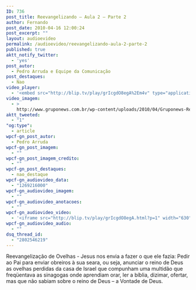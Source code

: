 ```yaml
---
ID: 736
post_title: Reevangelizando – Aula 2 – Parte 2
author: Fernando
post_date: 2010-04-16 12:00:24
post_excerpt: ""
layout: audioevideo
permalink: /audioevideo/reevangelizando-aula-2-parte-2
published: true
aktt_notify_twitter:
  - 'yes'
post_autor:
  - Pedro Arruda e Equipe da Comunicação
post_destaques:
  - Nao
video_player:
  - '<embed src="http://blip.tv/play/grIcgdO8egA%2Em4v" type="application/x-shockwave-flash" width="630" height="384" allowscriptaccess="always" allowfullscreen="true"></embed>'
video_imagem:
  - >
    http://www.gruponews.com.br/wp-content/uploads/2010/04/Gruponews-ReevangelizandoAula2Parte2423-260.jpg
aktt_tweeted:
  - "1"
"og:type":
  - article
wpcf-gn_post_autor:
  - Pedro Arruda
wpcf-gn_post_imagem:
  - ""
wpcf-gn_post_imagem_credito:
  - ""
wpcf-gn_post_destaques:
  - nao_destaque
wpcf-gn_audiovideo_data:
  - "1269216000"
wpcf-gn_audiovideo_imagem:
  - ""
wpcf-gn_audiovideo_anotacoes:
  - ""
wpcf-gn_audiovideo_video:
  - '<iframe src="http://blip.tv/play/grIcgdO8egA.html?p=1" width="630" height="384" frameborder="0" allowfullscreen></iframe><embed type="application/x-shockwave-flash" src="http://a.blip.tv/api.swf#grIcgdO8egA" style="display:none"></embed>'
wpcf-gn_audiovideo_audio:
  - ""
dsq_thread_id:
  - "2802546219"
---
```

Reevangelização de Ovelhas - Jesus nos envia a fazer o que ele fazia: Pedir ao Pai para enviar obreiros à sua seara, ou seja, anunciar o reino de Deus as ovelhas perdidas da casa de Israel que compunham uma multidão que freqüentava as sinagogas onde aprendiam orar, ler a bíblia, dizimar, ofertar, mas que não sabiam sobre o reino de Deus – a Vontade de Deus.
